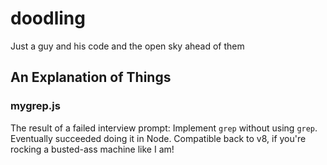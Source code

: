 # doodling
Just a guy and his code and the open sky ahead of them

## An Explanation of Things

### mygrep.js
The result of a failed interview prompt: Implement `grep` without using `grep`. Eventually succeeded doing it in Node. Compatible back to v8, if you're rocking a busted-ass machine like I am!
